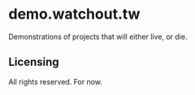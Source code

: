 # demo.watchout.tw
Demonstrations of projects that will either live, or die.

## Licensing
All rights reserved. For now.
